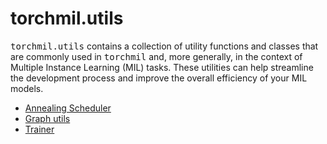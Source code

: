 # torchmil.utils

<tt>torchmil.utils</tt> contains a collection of utility functions and classes that are commonly used in <tt>torchmil</tt> and, more generally, in the context of Multiple Instance Learning (MIL) tasks. These utilities can help streamline the development process and improve the overall efficiency of your MIL models.

- [Annealing Scheduler](annealing_scheduler.md)
- [Graph utils](graph_utils.md)
- [Trainer](trainer.md)
